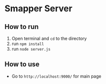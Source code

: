 # Smapper Server

## How to run

1. Open terminal and `cd` to the directory
2. run `npm install`
3. run `node server.js`

## How to use

* Go to `http://localhost:9000/` for main page